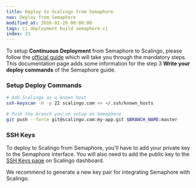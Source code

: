 ```yaml
---
title: Deploy to Scalingo from Semaphore
nav: Deploy from Semaphore
modified_at: 2016-01-20 00:00:00
tags: ci deployment build semaphore-ci
index: 23
---
```


To setup **Continuous Deployment** from Semaphore to Scalingo, please follow
the [official
guide](https://semaphoreci.com/docs/deploying-with-git-deploy.html) which will
take you through the mandatory steps. This documentation page adds some information for the step 3 **Write your deploy commands** of the Semaphore guide.

### Setup Deploy Commands

```bash
# Add Scalingo as a known host
ssh-keyscan -H -p 22 scalingo.com >> ~/.ssh/known_hosts

# Push the branch you've setup on Semaphore
git push --force git@scalingo.com:my-app.git $BRANCH_NAME:master
```

### SSH Keys

To deploy to Scalingo from Semaphore, you'll have to add your private key to the Semaphore interface. You will also need to add the public key to the [SSH Keys page](https://my.scalingo.com/keys) on Scalingo dashboard.

We recommend to generate a new key pair for integrating Semaphore with Scalingo.
